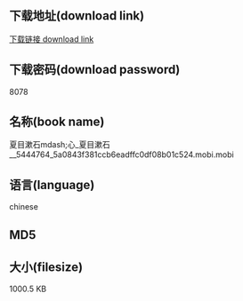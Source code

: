 ## 下载地址(download link)
[下载链接 download link](https://tutu365.netlify.app/?s=%E5%A4%8F%E7%9B%AE%E6%BC%B1%E7%9F%B3mdash%3B%E5%BF%83_%E5%A4%8F%E7%9B%AE%E6%BC%B1%E7%9F%B3__5444764_5a0843f381ccb6eadffc0df08b01c524.mobi)

## 下载密码(download password)
8078

## 名称(book name)
夏目漱石mdash;心_夏目漱石__5444764_5a0843f381ccb6eadffc0df08b01c524.mobi.mobi

## 语言(language)
chinese

## MD5


## 大小(filesize)
1000.5 KB
